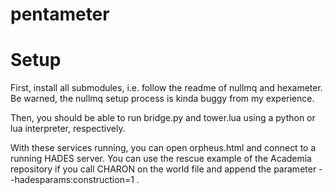 pentameter
==========

# Setup

First, install all submodules, i.e. follow the readme of nullmq and hexameter. Be warned, the nullmq setup process is kinda buggy from my experience.

Then, you should be able to run bridge.py and tower.lua using a python or lua interpreter, respectively.

With these services running, you can open orpheus.html and connect to a running HADES server. You can use the rescue example of the Academia repository if you call CHARON on the world file and append the parameter --hadesparams:construction=1 .
